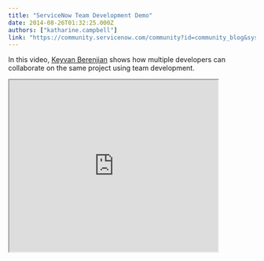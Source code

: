 ```yaml
---
title: "ServiceNow Team Development Demo"
date: 2014-08-26T01:32:25.000Z
authors: ["katharine.campbell"]
link: "https://community.servicenow.com/community?id=community_blog&sys_id=036caea1dbd0dbc01dcaf3231f961906"
---
```

<p>In this video, <a title="" _jive_internal="true" class="jiveTT-hover-user jive-link-profile-small" data-containerid="-1" data-containertype="-1" data-objectid="3675" data-objecttype="3" href="/community?id=community_user_profile&user=81d19eeddb981fc09c9ffb651f96194e">Keyvan Berenjian</a> shows how multiple developers can collaborate on the same project using team development.</p><p></p><p><iframe src="https://youtube.com/embed/sqaHB64Lzsg" width="425" height="350"/></p><p></p><p>For more information on team development, see:</p><p></p><p>ServiceNow Product Documentation</p><p><a title="k-external-small" class="jive-link-external-small" href="http://wiki.servicenow.com/index.php?title=Team_Development" rel="nofollow" target="_blank">Team Development - ServiceNow Wiki</a></p><p></p><p><span style="color: #666666; font-family: arial, sans-serif;">Your feedback helps us better serve you! Did you find this video helpful? Leave us a comment to tell us why or why not.</span></p>